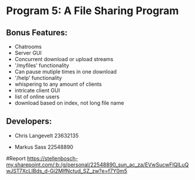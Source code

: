 # Program 5: A File Sharing Program

## Bonus Features:
- Chatrooms
- Server GUI
- Concurrent download or upload streams
- '/myfiles' functionality
- Can pause mutiple times in one download
- '/help' functionality
- whispering to any amount of clients
- intricate client GUI
- list of online users
- download based on index, not long file name

## Developers:
- Chris Langevelt 23632135

- Markus Sass 22548890


#Report
https://stellenbosch-my.sharepoint.com/:b:/g/personal/22548890_sun_ac_za/EVwSucwFlQlLuQwJST7XcLIBds_d-Gi2MlfNctud_SZ_zw?e=f7Y0m5
